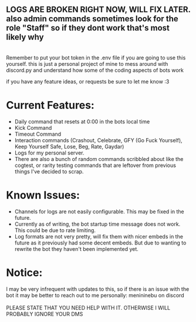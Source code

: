 ## LOGS ARE BROKEN RIGHT NOW, WILL FIX LATER. <br>also admin commands sometimes look for the role "Staff" so if they dont work that's most likely why
<br>Remember to put your bot token in the .env file if you are going to use this yourself.
this is just a personal project of mine to mess around with discord.py and understand how some of the coding aspects of bots work

if you have any feature ideas, or requests be sure to let me know :3

# Current Features:

- Daily command that resets at 0:00 in the bots local time
- Kick Command
- Timeout Command
- Interaction commands (Crashout, Celebrate, GFY (Go Fuck Yourself), Keep Yourself Safe, Lose, Beg, Rate, Gaydar) 
- Logs for my personal server.
- There are also a bunch of random commands scribbled about like the cogtest, or rarity testing commands that are leftover from previous things I've decided to scrap. 

# Known Issues:
- Channels for logs are not easily configurable. This may be fixed in the future. 
- Currently as of writing, the bot startup time message does not work. This could be due to rate limiting. 
- Log formats are not very pretty, will fix them with nicer embeds in the future as it previously had some decent embeds. But due to wanting to rewrite the bot they haven't been implemented yet.

# Notice: 
I may be very infrequent with updates to this, so if there is an issue with the bot it may be better to reach out to me personally: menininebu on discord 
<br> <br>PLEASE STATE THAT YOU NEED HELP WITH IT. OTHERWISE I WILL PROBABLY IGNORE YOUR DMS
